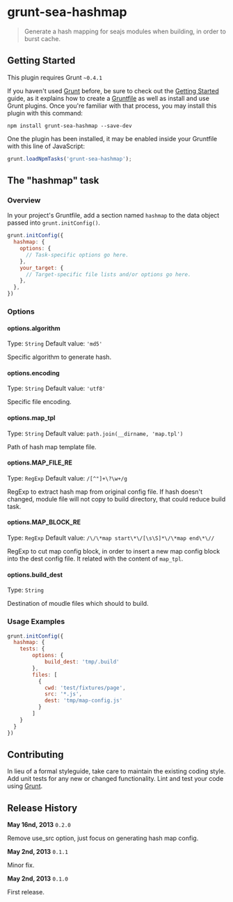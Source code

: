 # grunt-sea-hashmap

> Generate a hash mapping for seajs modules when building, in order to burst cache.

## Getting Started
This plugin requires Grunt `~0.4.1`

If you haven't used [Grunt](http://gruntjs.com/) before, be sure to check out the [Getting Started](http://gruntjs.com/getting-started) guide, as it explains how to create a [Gruntfile](http://gruntjs.com/sample-gruntfile) as well as install and use Grunt plugins. Once you're familiar with that process, you may install this plugin with this command:

```shell
npm install grunt-sea-hashmap --save-dev
```

One the plugin has been installed, it may be enabled inside your Gruntfile with this line of JavaScript:

```js
grunt.loadNpmTasks('grunt-sea-hashmap');
```

## The "hashmap" task

### Overview
In your project's Gruntfile, add a section named `hashmap` to the data object passed into `grunt.initConfig()`.

```js
grunt.initConfig({
  hashmap: {
    options: {
      // Task-specific options go here.
    },
    your_target: {
      // Target-specific file lists and/or options go here.
    },
  },
})
```

### Options

#### options.algorithm
Type: `String`
Default value: `'md5'`

Specific algorithm to generate hash.


#### options.encoding
Type: `String`
Default value: `'utf8'`

Specific file encoding.

#### options.map_tpl
Type: `String`
Default value: `path.join(__dirname, 'map.tpl')`

Path of hash map template file.

#### options.MAP_FILE_RE
Type: `RegExp`
Default value: `/[^"]+\?\w+/g`

RegExp to extract hash map from original config file. If hash doesn't changed, module file will not copy to build directory, that could reduce build task.

#### options.MAP_BLOCK_RE
Type: `RegExp`
Default value: `/\/\*map start\*\/[\s\S]*\/\*map end\*\//`

RegExp to cut map config block, in order to insert a new map config block into the dest config file. It related with the content of  `map_tpl`.

#### options.build_dest
Type: `String`

Destination of moudle files which should to build.


### Usage Examples


```js
grunt.initConfig({
  hashmap: {
    tests: {
        options: {
            build_dest: 'tmp/.build'
        },
        files: [
          {
            cwd: 'test/fixtures/page',
            src: '*.js',
            dest: 'tmp/map-config.js'
          }
        ]
    }
  }
})
```

## Contributing
In lieu of a formal styleguide, take care to maintain the existing coding style. Add unit tests for any new or changed functionality. Lint and test your code using [Grunt](http://gruntjs.com/).

## Release History
**May 16nd, 2013** `0.2.0`

Remove use_src option, just focus on generating hash map config.

**May 2nd, 2013** `0.1.1`

Minor fix.

**May 2nd, 2013** `0.1.0`

First release.

